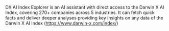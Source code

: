 DX AI Index Explorer is an AI assistant with direct access to the Darwin X AI Index, covering 270+ companies across 5 industries.
It can fetch quick facts and deliver deeper analyses providing key insights on any data of the Darwin X AI Index (https://www.darwin-x.com/index/)

